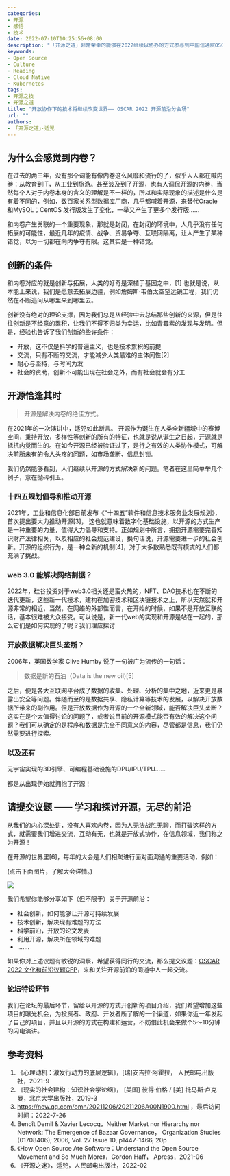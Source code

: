 ```yaml
---
categories:
- 开源
- 感悟
- 技术
date: 2022-07-10T10:25:56+08:00
description: "「开源之道」非常荣幸的能够在2022继续以协办的方式参与到中国信通院OSCAR可信开源大会中，适兕将策划和出品两个分论坛: 前沿是其中之一，和科学一样，开源也在指导着信息技术的发展，技术的前沿、协作的前沿、社会的前沿都是开源过去以来获得了相当认可的领域，2019年新冠病毒疫情发生以来，我们面临着更大的挑战，从气候变化到各种拒绝合作的纷争，作为开源的倡导者，我们应该对这些挑战作出回应。"
keywords:
- Open Source
- Culture
- Reading
- Cloud Native
- Kubernetes
tags:
- 开源之技
- 开源之道
title: "开放协作下的技术将继续改变世界—— OSCAR 2022 开源前沿分会场"
url: ""
authors:
- 「开源之道」·适兕
---
```

## 为什么会感觉到内卷？

在过去的两三年，没有那个词能有像内卷这么风靡和流行的了，似乎人人都在喊内卷：从教育到IT，从工业到旅游。甚至波及到了开源，也有人调侃开源的内卷，当然每个人对于内卷本身的含义的理解是不一样的，所以和实际现象的描述是什么是有着不同的，例如，数百家关系型数据库厂商，几乎都喊着开源，来替代Oracle和MySQL；CentOS 发行版发生了变化，一举又产生了更多个发行版......

和内卷产生关联的一个重要现象，那就是封闭，在封闭的环境中，人几乎没有任何拓展的可能性，最近几年的疫情、战争、贸易争夺、互联网隔离，让人产生了某种错觉，以为一切都在向内争夺有限。这其实是一种错觉。

## 创新的条件

和内卷对应的就是创新与拓展，人类的好奇是深植于基因之中，[1] 也就是说，从本能上来说，我们是愿意去拓展边疆，例如詹姆斯·韦伯太空望远镜工程，我们仍然在不断追问从哪里来到哪里去。

创新没有绝对的理论支撑，因为我们总是从经验中去总结那些创新的来源，但是往往创新是不经意的累积，让我们不得不归类为幸运，比如青霉素的发现与发明。但是，经验也告诉了我们创新的些许条件：

* 开放，这不仅是科学的普遍主义，也是技术累积的前提
* 交流，只有不断的交流，才能减少人类最难的主体间性[2]
* 耐心与坚持，与时间为友
* 社会的资助，创新不可能出现在社会之外，而有社会就会有分工

## 开源恰逢其时

> 开源是解决内卷的绝佳方式。

在2021年的一次演讲中，适兕如此断言。 开源作为诞生在人类全新疆域中的赛博空间，秉持开放，多样性等创新的所有的特征，也就是说从诞生之日起，开源就是抵抗内觉而生的。在如今开源已经被验证过了，是行之有效的人类协作模式，可解决前所未有的令人头疼的问题，如市场垄断、信息封锁。

我们仍然能够看到，人们继续以开源的方式解决新的问题。笔者在这里简单举几个例子，意在抛砖引玉。

### 十四五规划倡导和推动开源

2021年，工业和信息化部日前发布《“十四五”软件和信息技术服务业发展规划》，首次提出要大力推动开源[3]， 这也就意味着数字化基础设施，以开源的方式生产是一种重要的力量，值得大力倡导和支持。正如规划中所言，拥抱开源需要完善知识财产法律相关，以及相应的社会规范建设，换句话说，开源需要进一步的社会创新。开源的组织行为，是一种全新的机制[4]，对于大多数熟悉既有模式的人们都充满了挑战。

### web 3.0 能解决网络割据？

2022年，硅谷投资对于web3.0相关还是蛮火热的，NFT、DAO技术也在不断的迭代更新，这些新一代技术，建构在加密技术和区块链技术之上，所以天然就和开源非常的相近，当然，在网络的外部性而言，在开始的时候，如果不是开放互联的话，基本很难被大众接受。可以说是，新一代web的实现和开源是站在一起的，那么它们是如何实现的了呢？我们理应探讨

### 开放数据解决巨头垄断？

2006年，英国数学家 Clive Humby 说了一句被广为流传的一句话：

> 数据是新的石油（Data is the new oil)[5]

之后，便是各大互联网平台成了数据的收集、处理、分析的集中之地，近来更是暴露出安全等问题。伴随而至的是数据共享、隐私计算等技术的发展，以解决开放数据所带来的副作用。但是开放数据作为开源的一个全新领域，能否解决巨头垄断？这实在是个太值得讨论的问题了，或者说目前的开源模式能否有效的解决这个问题？我们可以确定的是程序和数据是完全不同意义的内容，尽管都是信息，我们仍然需要进行探索。

### 以及还有

元宇宙实现的3D引擎、可编程基础设施的DPU/IPU/TPU......

都是从出现伊始就拥抱了开源！

## 请提交议题 —— 学习和探讨开源，无尽的前沿

从我们的内心深处讲，没有人喜欢内卷，因为人无法战胜无聊，而打破这样的方式，就需要我们增进交流，互动有无，也就是开放式协作，在信息领域，我们称之为开源！

在开源的世界里[6]，每年的大会是人们相聚进行面对面沟通的重要活动，例如：

(点击下面图片，了解大会详情。)

[![](./images/oscar-2022.jpeg)](https://mp.weixin.qq.com/s/fiJlS0JdKthhPQLomIt8rg)


我们希望你能够分享如下（但不限于）关于开源前沿：

* 社会创新，如何能够让开源可持续发展
* 技术创新，解决现有难题的方法
* 科学前沿，开放的论文发表
* 利用开源，解决所在领域的难题
* .......

如果你对上述议题有敏锐的洞察，希望获得同行的交流，那么提交议题：[OSCAR 2022 文化和前沿议题CFP](https://docs.qq.com/form/page/DUFhrSnVieVZFdXR5)，来和关注开源前沿的同道中人一起交流。

### 论坛特设环节

我们在论坛的最后环节，留给以开源的方式开创新的项目介绍，我们希望增加这些项目的曝光机会，为投资者、政府、开发者所了解的一个渠道，如果你近一年发起了自己的项目，并且以开源的方式在构建和运营，不妨借此机会来做个5～10分钟的闪电演讲。

## 参考资料

1. 《心理动机：激发行动力的底层逻辑》，[瑞]安吉拉·阿霍拉， 人民邮电出版社，2021-9
2. 《现实的社会建构：知识社会学论纲》， [美国] 彼得·伯格 / [美] 托马斯·卢克曼，北京大学出版社，2019-3
3.  https://new.qq.com/omn/20211206/20211206A00N1900.html ，最后访问时间：2022-7-26
4.  Benoît Demil & Xavier Lecocq，Neither Market nor Hierarchy nor Network: The Emergence of Bazaar Governance， Organization Studies (01708406); 2006, Vol. 27 Issue 10, p1447-1466, 20p
5.  《How Open Source Ate Software：Understand the Open Source Movement and So Much More》，Gordon Haff， Apress，2021-06
6.  《开源之迷》，适兕，人民邮电出版社，2022-02